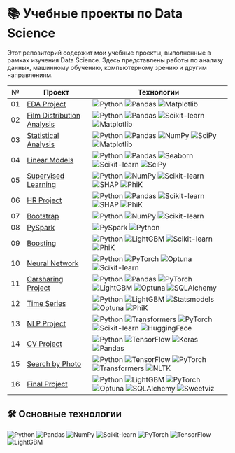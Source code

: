 # 📚 Учебные проекты по Data Science

Этот репозиторий содержит мои учебные проекты, выполненные в рамках изучения Data Science. Здесь представлены работы по анализу данных, машинному обучению, компьютерному зрению и другим направлениям.

| №  | Проект | Технологии |
|----|--------|------------|
| 01 | [EDA Project](/01_EDA) | ![Python](https://img.shields.io/badge/Python-3776AB?style=flat&logo=python&logoColor=white) ![Pandas](https://img.shields.io/badge/Pandas-2C2D72?style=flat&logo=pandas&logoColor=white) ![Matplotlib](https://img.shields.io/badge/Matplotlib-%23ffffff.svg?style=flat&logo=Matplotlib&logoColor=black) |
| 02 | [Film Distribution Analysis](/02_film_distribution_analysis) | ![Python](https://img.shields.io/badge/Python-3776AB?style=flat&logo=python&logoColor=white) ![Pandas](https://img.shields.io/badge/Pandas-2C2D72?style=flat&logo=pandas&logoColor=white) ![Scikit-learn](https://img.shields.io/badge/Scikit--learn-F7931E?style=flat&logo=scikit-learn&logoColor=white) ![Matplotlib](https://img.shields.io/badge/Matplotlib-%23ffffff.svg?style=flat&logo=Matplotlib&logoColor=black) |
| 03 | [Statistical Analysis](/03_statistical_analysis) | ![Python](https://img.shields.io/badge/Python-3776AB?style=flat&logo=python&logoColor=white) ![Pandas](https://img.shields.io/badge/Pandas-2C2D72?style=flat&logo=pandas&logoColor=white) ![NumPy](https://img.shields.io/badge/NumPy-013243?style=flat&logo=numpy&logoColor=white) ![SciPy](https://img.shields.io/badge/SciPy-8CAAE6?style=flat&logo=scipy&logoColor=white) ![Matplotlib](https://img.shields.io/badge/Matplotlib-%23ffffff.svg?style=flat&logo=Matplotlib&logoColor=black) |
| 04 | [Linear Models](/04_linear_models) | ![Python](https://img.shields.io/badge/Python-3776AB?style=flat&logo=python&logoColor=white) ![Pandas](https://img.shields.io/badge/Pandas-2C2D72?style=flat&logo=pandas&logoColor=white) ![Seaborn](https://img.shields.io/badge/Seaborn-%233F4F75.svg?style=flat) ![Scikit-learn](https://img.shields.io/badge/Scikit--learn-F7931E?style=flat&logo=scikit-learn&logoColor=white) ![SciPy](https://img.shields.io/badge/SciPy-8CAAE6?style=flat&logo=scipy&logoColor=white) |
| 05 | [Supervised Learning](/05_supervised_learning) | ![Python](https://img.shields.io/badge/Python-3776AB?style=flat&logo=python&logoColor=white) ![NumPy](https://img.shields.io/badge/NumPy-013243?style=flat&logo=numpy&logoColor=white) ![Scikit-learn](https://img.shields.io/badge/Scikit--learn-F7931E?style=flat&logo=scikit-learn&logoColor=white) ![SHAP](https://img.shields.io/badge/SHAP-3F4F75?style=flat) ![PhiK](https://img.shields.io/badge/PhiK-3F4F75?style=flat) |
| 06 | [HR Project](/06_hr_project) | ![Python](https://img.shields.io/badge/Python-3776AB?style=flat&logo=python&logoColor=white) ![Pandas](https://img.shields.io/badge/Pandas-2C2D72?style=flat&logo=pandas&logoColor=white) ![Scikit-learn](https://img.shields.io/badge/Scikit--learn-F7931E?style=flat&logo=scikit-learn&logoColor=white) ![SHAP](https://img.shields.io/badge/SHAP-3F4F75?style=flat) ![PhiK](https://img.shields.io/badge/PhiK-3F4F75?style=flat) |
| 07 | [Bootstrap](/07_bootstrap) | ![Python](https://img.shields.io/badge/Python-3776AB?style=flat&logo=python&logoColor=white) ![NumPy](https://img.shields.io/badge/NumPy-013243?style=flat&logo=numpy&logoColor=white) ![Scikit-learn](https://img.shields.io/badge/Scikit--learn-F7931E?style=flat&logo=scikit-learn&logoColor=white) |
| 08 | [PySpark](/08_pyspark) | ![PySpark](https://img.shields.io/badge/PySpark-E25A1C?style=flat&logo=apachespark&logoColor=white) ![Python](https://img.shields.io/badge/Python-3776AB?style=flat&logo=python&logoColor=white) |
| 09 | [Boosting](/09_boosting) | ![Python](https://img.shields.io/badge/Python-3776AB?style=flat&logo=python&logoColor=white) ![LightGBM](https://img.shields.io/badge/LightGBM-3F4F75?style=flat&logo=lightgbm) ![Scikit-learn](https://img.shields.io/badge/Scikit--learn-F7931E?style=flat&logo=scikit-learn&logoColor=white) ![PhiK](https://img.shields.io/badge/PhiK-3F4F75?style=flat) |
| 10 | [Neural Network](/10_neural_network) | ![Python](https://img.shields.io/badge/Python-3776AB?style=flat&logo=python&logoColor=white) ![PyTorch](https://img.shields.io/badge/PyTorch-EE4C2C?style=flat&logo=pytorch&logoColor=white) ![Optuna](https://img.shields.io/badge/Optuna-3F4F75?style=flat) ![Scikit-learn](https://img.shields.io/badge/Scikit--learn-F7931E?style=flat&logo=scikit-learn&logoColor=white) |
| 11 | [Carsharing Project](/11_carsharing) | ![Python](https://img.shields.io/badge/Python-3776AB?style=flat&logo=python&logoColor=white) ![Pandas](https://img.shields.io/badge/Pandas-2C2D72?style=flat&logo=pandas&logoColor=white) ![PyTorch](https://img.shields.io/badge/PyTorch-EE4C2C?style=flat&logo=pytorch&logoColor=white) ![LightGBM](https://img.shields.io/badge/LightGBM-3F4F75?style=flat&logo=lightgbm) ![Optuna](https://img.shields.io/badge/Optuna-3F4F75?style=flat) ![SQLAlchemy](https://img.shields.io/badge/SQLAlchemy-3F4F75?style=flat&logo=sqlalchemy) |
| 12 | [Time Series](/12_time_series) | ![Python](https://img.shields.io/badge/Python-3776AB?style=flat&logo=python&logoColor=white) ![LightGBM](https://img.shields.io/badge/LightGBM-3F4F75?style=flat&logo=lightgbm) ![Statsmodels](https://img.shields.io/badge/Statsmodels-3F4F75?style=flat) ![Optuna](https://img.shields.io/badge/Optuna-3F4F75?style=flat) ![PhiK](https://img.shields.io/badge/PhiK-3F4F75?style=flat) |
| 13 | [NLP Project](/13_nlp) | ![Python](https://img.shields.io/badge/Python-3776AB?style=flat&logo=python&logoColor=white) ![Transformers](https://img.shields.io/badge/Transformers-3F4F75?style=flat&logo=huggingface) ![PyTorch](https://img.shields.io/badge/PyTorch-EE4C2C?style=flat&logo=pytorch&logoColor=white) ![Scikit-learn](https://img.shields.io/badge/Scikit--learn-F7931E?style=flat&logo=scikit-learn&logoColor=white) ![HuggingFace](https://img.shields.io/badge/HuggingFace-FFD21E?style=flat&logo=huggingface&logoColor=black) |
| 14 | [CV Project](/14_cv) | ![Python](https://img.shields.io/badge/Python-3776AB?style=flat&logo=python&logoColor=white) ![TensorFlow](https://img.shields.io/badge/TensorFlow-FF6F00?style=flat&logo=tensorflow&logoColor=white) ![Keras](https://img.shields.io/badge/Keras-D00000?style=flat&logo=keras&logoColor=white) ![Pandas](https://img.shields.io/badge/Pandas-2C2D72?style=flat&logo=pandas&logoColor=white) |
| 15 | [Search by Photo](/15_search_by_photo) | ![Python](https://img.shields.io/badge/Python-3776AB?style=flat&logo=python&logoColor=white) ![TensorFlow](https://img.shields.io/badge/TensorFlow-FF6F00?style=flat&logo=tensorflow&logoColor=white) ![PyTorch](https://img.shields.io/badge/PyTorch-EE4C2C?style=flat&logo=pytorch&logoColor=white) ![Transformers](https://img.shields.io/badge/Transformers-3F4F75?style=flat&logo=huggingface) ![NLTK](https://img.shields.io/badge/NLTK-3F4F75?style=flat) |
| 16 | [Final Project](/16_final_project) | ![Python](https://img.shields.io/badge/Python-3776AB?style=flat&logo=python&logoColor=white) ![LightGBM](https://img.shields.io/badge/LightGBM-3F4F75?style=flat&logo=lightgbm) ![PyTorch](https://img.shields.io/badge/PyTorch-EE4C2C?style=flat&logo=pytorch&logoColor=white) ![Optuna](https://img.shields.io/badge/Optuna-3F4F75?style=flat) ![SQLAlchemy](https://img.shields.io/badge/SQLAlchemy-3F4F75?style=flat&logo=sqlalchemy) ![Sweetviz](https://img.shields.io/badge/Sweetviz-3F4F75?style=flat) |

## 🛠 Основные технологии
![Python](https://img.shields.io/badge/Python-3776AB?style=for-the-badge&logo=python&logoColor=white)
![Pandas](https://img.shields.io/badge/Pandas-2C2D72?style=for-the-badge&logo=pandas&logoColor=white)
![NumPy](https://img.shields.io/badge/NumPy-013243?style=for-the-badge&logo=numpy&logoColor=white)
![Scikit-learn](https://img.shields.io/badge/Scikit--learn-F7931E?style=for-the-badge&logo=scikit-learn&logoColor=white)
![PyTorch](https://img.shields.io/badge/PyTorch-EE4C2C?style=for-the-badge&logo=pytorch&logoColor=white)
![TensorFlow](https://img.shields.io/badge/TensorFlow-FF6F00?style=for-the-badge&logo=tensorflow&logoColor=white)
![LightGBM](https://img.shields.io/badge/LightGBM-3F4F75?style=for-the-badge&logo=lightgbm)
